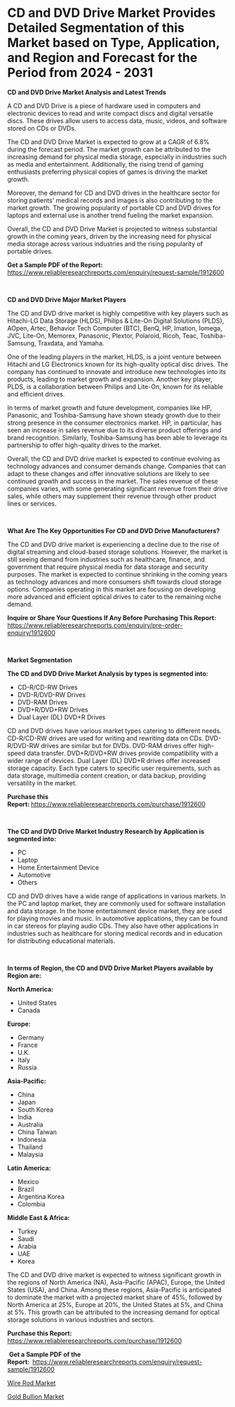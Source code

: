 <p><h1>CD and DVD Drive Market Provides Detailed Segmentation of this Market based on Type, Application, and Region and Forecast for the Period from 2024 - 2031</h1></p><p><strong>CD and DVD Drive Market Analysis and Latest Trends</strong></p>
<p><p>A CD and DVD Drive is a piece of hardware used in computers and electronic devices to read and write compact discs and digital versatile discs. These drives allow users to access data, music, videos, and software stored on CDs or DVDs.</p><p>The CD and DVD Drive Market is expected to grow at a CAGR of 6.8% during the forecast period. The market growth can be attributed to the increasing demand for physical media storage, especially in industries such as media and entertainment. Additionally, the rising trend of gaming enthusiasts preferring physical copies of games is driving the market growth.</p><p>Moreover, the demand for CD and DVD drives in the healthcare sector for storing patients' medical records and images is also contributing to the market growth. The growing popularity of portable CD and DVD drives for laptops and external use is another trend fueling the market expansion.</p><p>Overall, the CD and DVD Drive Market is projected to witness substantial growth in the coming years, driven by the increasing need for physical media storage across various industries and the rising popularity of portable drives.</p></p>
<p><strong>Get a Sample PDF of the Report:&nbsp;</strong> <a href="https://www.reliableresearchreports.com/enquiry/request-sample/1912600">https://www.reliableresearchreports.com/enquiry/request-sample/1912600</a></p>
<p>&nbsp;</p>
<p><strong>CD and DVD Drive Major Market Players</strong></p>
<p><p>The CD and DVD drive market is highly competitive with key players such as Hitachi-LG Data Storage (HLDS), Philips & Lite-On Digital Solutions (PLDS), AOpen, Artec, Behavior Tech Computer (BTC), BenQ, HP, Imation, Iomega, JVC, Lite-On, Memorex, Panasonic, Plextor, Polaroid, Ricoh, Teac, Toshiba-Samsung, Traxdata, and Yamaha.</p><p>One of the leading players in the market, HLDS, is a joint venture between Hitachi and LG Electronics known for its high-quality optical disc drives. The company has continued to innovate and introduce new technologies into its products, leading to market growth and expansion. Another key player, PLDS, is a collaboration between Philips and Lite-On, known for its reliable and efficient drives.</p><p>In terms of market growth and future development, companies like HP, Panasonic, and Toshiba-Samsung have shown steady growth due to their strong presence in the consumer electronics market. HP, in particular, has seen an increase in sales revenue due to its diverse product offerings and brand recognition. Similarly, Toshiba-Samsung has been able to leverage its partnership to offer high-quality drives to the market.</p><p>Overall, the CD and DVD drive market is expected to continue evolving as technology advances and consumer demands change. Companies that can adapt to these changes and offer innovative solutions are likely to see continued growth and success in the market. The sales revenue of these companies varies, with some generating significant revenue from their drive sales, while others may supplement their revenue through other product lines or services.</p></p>
<p>&nbsp;</p>
<p><strong>What Are The Key Opportunities For CD and DVD Drive Manufacturers?</strong></p>
<p><p>The CD and DVD drive market is experiencing a decline due to the rise of digital streaming and cloud-based storage solutions. However, the market is still seeing demand from industries such as healthcare, finance, and government that require physical media for data storage and security purposes. The market is expected to continue shrinking in the coming years as technology advances and more consumers shift towards cloud storage options. Companies operating in this market are focusing on developing more advanced and efficient optical drives to cater to the remaining niche demand.</p></p>
<p><strong>Inquire or Share Your Questions If Any Before Purchasing This Report:</strong> <a href="https://www.reliableresearchreports.com/enquiry/pre-order-enquiry/1912600">https://www.reliableresearchreports.com/enquiry/pre-order-enquiry/1912600</a></p>
<p>&nbsp;</p>
<p><strong>Market Segmentation</strong></p>
<p><strong>The CD and DVD Drive Market Analysis by types is segmented into:</strong></p>
<p><ul><li>CD-R/CD-RW Drives</li><li>DVD-R/DVD-RW Drives</li><li>DVD-RAM Drives</li><li>DVD+R/DVD+RW Drives</li><li>Dual Layer (DL) DVD+R Drives</li></ul></p>
<p><p>CD and DVD drives have various market types catering to different needs. CD-R/CD-RW drives are used for writing and rewriting data on CDs. DVD-R/DVD-RW drives are similar but for DVDs. DVD-RAM drives offer high-speed data transfer. DVD+R/DVD+RW drives provide compatibility with a wider range of devices. Dual Layer (DL) DVD+R drives offer increased storage capacity. Each type caters to specific user requirements, such as data storage, multimedia content creation, or data backup, providing versatility in the market.</p></p>
<p><strong>Purchase this Report:&nbsp;</strong><a href="https://www.reliableresearchreports.com/purchase/1912600">https://www.reliableresearchreports.com/purchase/1912600</a></p>
<p>&nbsp;</p>
<p><strong>The CD and DVD Drive Market Industry Research by Application is segmented into:</strong></p>
<p><ul><li>PC</li><li>Laptop</li><li>Home Entertainment Device</li><li>Automotive</li><li>Others</li></ul></p>
<p><p>CD and DVD drives have a wide range of applications in various markets. In the PC and laptop market, they are commonly used for software installation and data storage. In the home entertainment device market, they are used for playing movies and music. In automotive applications, they can be found in car stereos for playing audio CDs. They also have other applications in industries such as healthcare for storing medical records and in education for distributing educational materials.</p></p>
<p>&nbsp;</p>
<p><strong>In terms of Region, the CD and DVD Drive Market Players available by Region are:</strong></p>
<p>
    <p> <strong> North America: </strong>
        <ul>
            <li>United States</li>
            <li>Canada</li>
        </ul>
        </p> 
    <p> <strong> Europe: </strong>
        <ul>
            <li>Germany</li>
            <li>France</li>
            <li>U.K.</li>
            <li>Italy</li>
            <li>Russia</li>
        </ul>
        </p> 
    <p> <strong> Asia-Pacific: </strong>
        <ul>
            <li>China</li>
            <li>Japan</li>
            <li>South Korea</li>
            <li>India</li>
            <li>Australia</li>
            <li>China Taiwan</li>
            <li>Indonesia</li>
            <li>Thailand</li>
            <li>Malaysia</li>
        </ul>
        </p> 
    <p> <strong> Latin America: </strong>
        <ul>
            <li>Mexico</li>
            <li>Brazil</li>
            <li>Argentina Korea</li>
            <li>Colombia</li>
        </ul>
        </p> 
    <p> <strong> Middle East & Africa: </strong>
        <ul>
            <li>Turkey</li>
            <li>Saudi</li>
            <li>Arabia</li>
            <li>UAE</li>
            <li>Korea</li>
        </ul>
    </p>
    </p>
<p><p>The CD and DVD drive market is expected to witness significant growth in the regions of North America (NA), Asia-Pacific (APAC), Europe, the United States (USA), and China. Among these regions, Asia-Pacific is anticipated to dominate the market with a projected market share of 45%, followed by North America at 25%, Europe at 20%, the United States at 5%, and China at 5%. This growth can be attributed to the increasing demand for optical storage solutions in various industries and sectors.</p></p>
<p><strong>Purchase this Report: </strong><a href="https://www.reliableresearchreports.com/purchase/1912600">https://www.reliableresearchreports.com/purchase/1912600</a></p>
<p>&nbsp;<strong>Get a Sample PDF of the Report:&nbsp;&nbsp;</strong><a href="https://www.reliableresearchreports.com/enquiry/request-sample/1912600">https://www.reliableresearchreports.com/enquiry/request-sample/1912600</a></p>
<p><strong></strong></p>
<p><p><a href="https://fuschia-pecorino-a6d.notion.site/Insights-into-Wire-Rod-Market-Size-Analysing-Market-Share-Trends-and-Growth-from-2024-to-2031-e701b5c3e307464cbc646436b24b9a89">Wire Rod Market</a></p><p><a href="https://changeable-paste-463.notion.site/Gold-Bullion-Market-Size-and-Examines-its-Market-Scope-with-a-Primary-Focus-on-Growth-Opportunitie-49456e3b13d54a259b461e21e15523de">Gold Bullion Market</a></p></p>